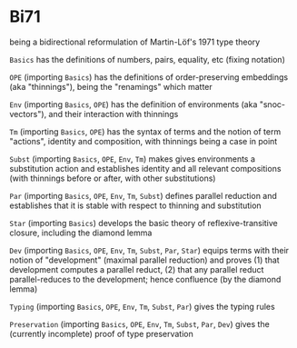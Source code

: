 # Bi71
being a bidirectional reformulation of Martin-Löf's 1971 type theory

`Basics` has the definitions of numbers, pairs, equality, etc (fixing notation)

`OPE` (importing `Basics`) has the definitions of order-preserving embeddings (aka "thinnings"), being the "renamings" which matter

`Env` (importing `Basics`, `OPE`) has the definition of environments (aka "snoc-vectors"), and their interaction with thinnings

`Tm` (importing `Basics`, `OPE`) has the syntax of terms and the notion of term "actions", identity and composition, with thinnings being a case in point

`Subst` (importing `Basics`, `OPE`, `Env`, `Tm`) makes gives environments a substitution action and establishes identity and all relevant compositions (with thinnings before or after, with other substitutions)

`Par` (importing `Basics`, `OPE`, `Env`, `Tm`, `Subst`) defines parallel reduction and establishes that it is stable with respect to thinning and substitution

`Star` (importing `Basics`) develops the basic theory of reflexive-transitive closure, including the diamond lemma

`Dev` (importing `Basics`, `OPE`, `Env`, `Tm`, `Subst`, `Par`, `Star`) equips terms with their notion of "development" (maximal parallel reduction) and proves (1) that development computes a parallel reduct, (2) that any parallel reduct parallel-reduces to the development; hence confluence (by the diamond lemma)

`Typing` (importing `Basics`, `OPE`, `Env`, `Tm`, `Subst`, `Par`) gives the typing rules

`Preservation` (importing `Basics`, `OPE`, `Env`, `Tm`, `Subst`, `Par`, `Dev`) gives the (currently incomplete) proof of type preservation
